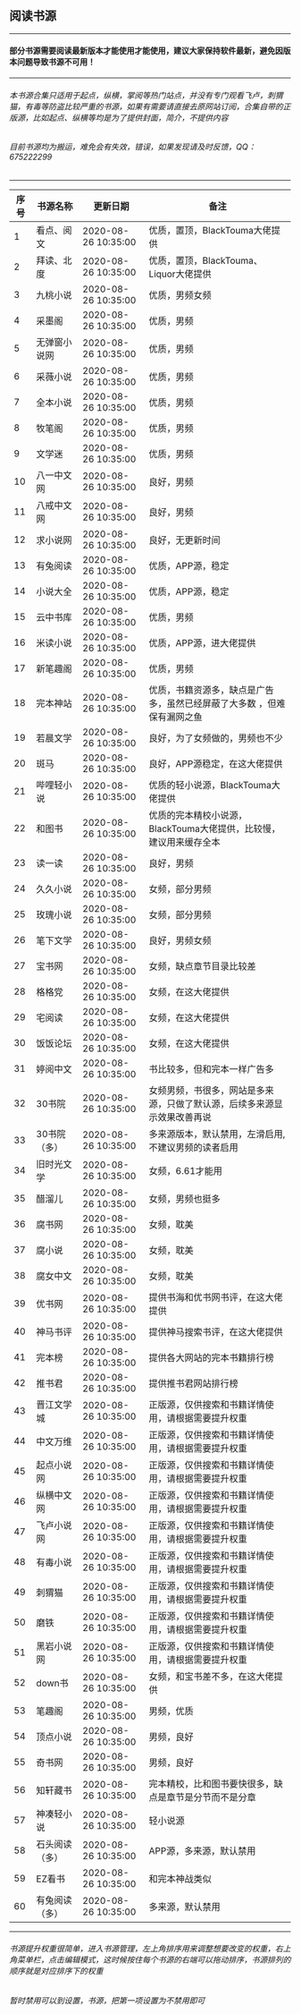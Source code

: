 ## 阅读书源
------------
#### 部分书源需要阅读最新版本才能使用才能使用，建议大家保持软件最新，避免因版本问题导致书源不可用！
------------
###### 本书源合集只适用于起点，纵横，掌阅等热门站点，并没有专门观看飞卢，刺猬猫，有毒等防盗比较严重的书源，如果有需要请直接去原网站订阅，合集自带的正版源，比如起点、纵横等均是为了提供封面，简介，不提供内容
###### 目前书源均为搬运，难免会有失效，错误，如果发现请及时反馈，QQ：675222299
------------

|序号   | 书源名称  | 更新日期  | 备注  |
| ------------ | ------------ | ------------ | ------------ |
|  1 |看点、阅文    |2020-08-26 10:35:00   |优质，置顶，BlackTouma大佬提供|
|  2 |拜读、北度    |2020-08-26 10:35:00   |优质，置顶，BlackTouma、Liquor大佬提供|
|  3 |九桃小说      |2020-08-26 10:35:00   |优质，男频女频|
|  4 |采墨阁        |2020-08-26 10:35:00   |优质，男频|
|  5 |无弹窗小说网  |2020-08-26 10:35:00   |优质，男频|
|  6 |采薇小说      |2020-08-26 10:35:00   |优质，男频|
|  7 |全本小说      |2020-08-26 10:35:00   |优质，男频|
|  8 |牧笔阁        |2020-08-26 10:35:00   |优质，男频|
|  9 |文学迷        |2020-08-26 10:35:00   |优质，男频|
| 10 |八一中文网    |2020-08-26 10:35:00   |良好，男频|
| 11 |八戒中文网    |2020-08-26 10:35:00   |良好，男频|
| 12 |求小说网      |2020-08-26 10:35:00   |良好，无更新时间|
| 13 |有兔阅读      |2020-08-26 10:35:00   |优质，APP源，稳定|
| 14 |小说大全      |2020-08-26 10:35:00   |优质，APP源，稳定|
| 15 |云中书库      |2020-08-26 10:35:00   |优质，男频 |
| 16 |米读小说      |2020-08-26 10:35:00   |优质，APP源，进大佬提供|
| 17 |新笔趣阁      |2020-08-26 10:35:00   |优质，男频|
| 18 |完本神站      |2020-08-26 10:35:00   |优质，书籍资源多，缺点是广告多，虽然已经屏蔽了大多数 ，但难保有漏网之鱼|
| 19 |若晨文学      |2020-08-26 10:35:00   |良好，为了女频做的，男频也不少|
| 20 |斑马          |2020-08-26 10:35:00   |良好，APP源稳定，在这大佬提供|
| 21 |哔哩轻小说    |2020-08-26 10:35:00   |优质的轻小说源，BlackTouma大佬提供|
| 22 |和图书        |2020-08-26 10:35:00   |优质的完本精校小说源，BlackTouma大佬提供，比较慢，建议用来缓存全本|
| 23 |读一读        |2020-08-26 10:35:00   |良好，男频|
| 24 |久久小说      |2020-08-26 10:35:00   |女频，部分男频|
| 25 |玫瑰小说      |2020-08-26 10:35:00   |女频，部分男频|
| 26 |笔下文学      |2020-08-26 10:35:00   |良好，男频女频|
| 27 |宝书网        |2020-08-26 10:35:00   |女频，缺点章节目录比较差|
| 28 |格格党        |2020-08-26 10:35:00   |女频，在这大佬提供|
| 29 |宅阅读        |2020-08-26 10:35:00   |女频，在这大佬提供|
| 30 |饭饭论坛      |2020-08-26 10:35:00   |女频，在这大佬提供|
| 31 |婷阅中文      |2020-08-26 10:35:00   |书比较多，但和完本一样广告多|
| 32 |30书院        |2020-08-26 10:35:00   |女频男频，书很多，网站是多来源，只做了默认源，后续多来源显示效果改善再说|
| 33 |30书院（多）  |2020-08-26 10:35:00   |多来源版本，默认禁用，左滑启用,不建议男频的读者启用|
| 34 |旧时光文学    |2020-08-26 10:35:00   |女频，6.61才能用|
| 35 |醋溜儿        |2020-08-26 10:35:00   |女频，男频也挺多|
| 36 |腐书网        |2020-08-26 10:35:00   |女频，耽美|
| 37 |腐小说        |2020-08-26 10:35:00   |女频，耽美|
| 38 |腐女中文      |2020-08-26 10:35:00   |女频，耽美|
| 39 |优书网        |2020-08-26 10:35:00   |提供书海和优书网书评，在这大佬提供|
| 40 |神马书评      |2020-08-26 10:35:00   |提供神马搜索书评，在这大佬提供|
| 41 |完本榜        |2020-08-26 10:35:00   |提供各大网站的完本书籍排行榜|
| 42 |推书君        |2020-08-26 10:35:00   |提供推书君网站排行榜|
| 43 |晋江文学城    |2020-08-26 10:35:00   |正版源，仅供搜索和书籍详情使用，请根据需要提升权重|
| 44 |中文万维      |2020-08-26 10:35:00   |正版源，仅供搜索和书籍详情使用，请根据需要提升权重|
| 45 |起点小说网    |2020-08-26 10:35:00   |正版源，仅供搜索和书籍详情使用，请根据需要提升权重|
| 46 |纵横中文网    |2020-08-26 10:35:00   |正版源，仅供搜索和书籍详情使用，请根据需要提升权重|
| 47 |飞卢小说网    |2020-08-26 10:35:00   |正版源，仅供搜索和书籍详情使用，请根据需要提升权重|
| 48 |有毒小说      |2020-08-26 10:35:00   |正版源，仅供搜索和书籍详情使用，请根据需要提升权重|
| 49 |刺猬猫        |2020-08-26 10:35:00   |正版源，仅供搜索和书籍详情使用，请根据需要提升权重|
| 50 |磨铁          |2020-08-26 10:35:00   |正版源，仅供搜索和书籍详情使用，请根据需要提升权重|
| 51 |黑岩小说网    |2020-08-26 10:35:00   |正版源，仅供搜索和书籍详情使用，请根据需要提升权重|
| 52 |down书        |2020-08-26 10:35:00   |女频，和宝书差不多，在这大佬提供|
| 53 |笔趣阁        |2020-08-26 10:35:00   |男频，优质|
| 54 |顶点小说      |2020-08-26 10:35:00   |男频，良好|
| 55 |奇书网        |2020-08-26 10:35:00   |男频，良好|
| 56 |知轩藏书      |2020-08-26 10:35:00   |完本精校，比和图书要快很多，缺点是章节是分节而不是分章|
| 57 |神凑轻小说    |2020-08-26 10:35:00   |轻小说源|
| 58 |石头阅读（多）|2020-08-26 10:35:00   |APP源，多来源，默认禁用|
| 59 |EZ看书        |2020-08-26 10:35:00   |和完本神战类似|
| 60 |有兔阅读（多）|2020-08-26 10:35:00   |多来源，默认禁用|


------------
###### 书源提升权重很简单，进入书源管理，左上角排序用来调整想要改变的权重，右上角菜单栏，点击编辑模式，这时候按住每个书源的右端可以拖动排序，书源排列的顺序就是对应排序下的权重
###### 暂时禁用可以到设置，书源，把第一项设置为不禁用即可